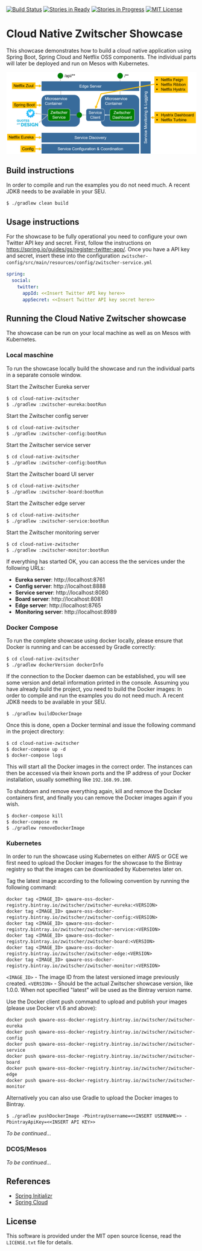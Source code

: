 [![Build Status](https://travis-ci.org/qaware/cloud-native-zwitscher.svg?branch=master)](https://travis-ci.org/qaware/cloud-native-zwitscher)
[![Stories in Ready](https://badge.waffle.io/qaware/cloud-native-zwitscher.png?label=ready&title=Ready)](https://waffle.io/qaware/cloud-native-zwitscher)
[![Stories in Progress](https://badge.waffle.io/qaware/cloud-native-zwitscher.png?label=in%20progress&title=In%20Progress)](https://waffle.io/qaware/cloud-native-zwitscher)
[![MIT License](https://img.shields.io/badge/license-MIT%20License-blue.svg)](https://github.com/qaware/cloud-native-zwitscher/blob/master/LICENSE)

# Cloud Native Zwitscher Showcase

This showcase demonstrates how to build a cloud native application using
Spring Boot, Spring Cloud and Netflix OSS components. The individual parts
will later be deployed and run on Mesos with Kubernetes.

![Zwitscher Showcase Overview](zwitscher.png)

## Build instructions

In order to compile and run the examples you do not need much. A recent JDK8 needs to
be available in your SEU.
```shell
$ ./gradlew clean build
```

## Usage instructions

For the showcase to be fully operational you need to configure your own Twitter API key and secret. First, follow
the instructions on https://spring.io/guides/gs/register-twitter-app/. Once you have a API key and secret, insert
these into the configuration `zwitscher-config/src/main/resources/config/zwitscher-service.yml`

```yml
spring:
  social:
    twitter:
      appId: <<Insert Twitter API key here>>
      appSecret: <<Insert Twitter API key secret here>>
```

## Running the Cloud Native Zwitscher showcase

The showcase can be run on your local machine as well as on Mesos with Kubernetes.

### Local maschine

To run the showcase locally build the showcase and run the individual parts in a
separate console window.

Start the Zwitscher Eureka server
```shell
$ cd cloud-native-zwitscher
$ ./gradlew :zwitscher-eureka:bootRun
```

Start the Zwitscher config server
```shell
$ cd cloud-native-zwitscher
$ ./gradlew :zwitscher-config:bootRun
```

Start the Zwitscher service server
```shell
$ cd cloud-native-zwitscher
$ ./gradlew :zwitscher-config:bootRun
```

Start the Zwitscher board UI server
```shell
$ cd cloud-native-zwitscher
$ ./gradlew :zwitscher-board:bootRun
```

Start the Zwitscher edge server
```shell
$ cd cloud-native-zwitscher
$ ./gradlew :zwitscher-service:bootRun
```

Start the Zwitscher monitoring server
```shell
$ cd cloud-native-zwitscher
$ ./gradlew :zwitscher-monitor:bootRun
```

If everything has started OK, you can access the the services under the following URLs:

* **Eureka server**: http://localhost:8761
* **Config server**: http://localhost:8888
* **Service server**: http://localhost:8080
* **Board server**: http://localhost:8081
* **Edge server**: http://localhost:8765
* **Monitoring server**: http://localhost:8989


### Docker Compose

To run the complete showcase using docker locally, please ensure that Docker is running and can be accessed
by Gradle correctly:
```shell
$ cd cloud-native-zwitscher
$ ./gradlew dockerVersion dockerInfo
```

If the connection to the Docker daemon can be established, you will see some version and detail information printed
in the console. Assuming you have already build the project, you need to build the Docker images:
In order to compile and run the examples you do not need much. A recent JDK8 needs to
be available in your SEU.
```shell
$ ./gradlew buildDockerImage
```

Once this is done, open a Docker terminal and issue the following command in the project directory:

```shell
$ cd cloud-native-zwitscher
$ docker-compose up -d
$ docker-compose logs
```

This will start all the Docker images in the correct order. The instances can then be accessed via their known ports
and the IP address of your Docker installation, usually something like `192.168.99.100`.

To shutdown and remove everything again, kill and remove the Docker containers first, and finally you can remove the
Docker images again if you wish.

```shell
$ docker-compose kill
$ docker-compose rm
$ ./gradlew removeDockerImage
```

### Kubernetes

In order to run the showcase using Kubernetes on either AWS or GCE we first need to upload the Docker images for the
showcase to the Bintray registry so that the images can be downloaded by Kubernetes later on.

Tag the latest image according to the following convention by running the following command:
```shell
docker tag <IMAGE_ID> qaware-oss-docker-registry.bintray.io/zwitscher/zwitscher-eureka:<VERSION>
docker tag <IMAGE_ID> qaware-oss-docker-registry.bintray.io/zwitscher/zwitscher-config:<VERSION>
docker tag <IMAGE_ID> qaware-oss-docker-registry.bintray.io/zwitscher/zwitscher-service:<VERSION>
docker tag <IMAGE_ID> qaware-oss-docker-registry.bintray.io/zwitscher/zwitscher-board:<VERSION>
docker tag <IMAGE_ID> qaware-oss-docker-registry.bintray.io/zwitscher/zwitscher-edge:<VERSION>
docker tag <IMAGE_ID> qaware-oss-docker-registry.bintray.io/zwitscher/zwitscher-monitor:<VERSION>
```
`<IMAGE_ID>` - The image ID from the latest versioned image previously created.
`<VERSION>` - Should be the actual Zwitscher showcase version, like 1.0.0. When not specified
"latest" will be used as the Bintray version name.

Use the Docker client push command to upload and publish your images (please use
Docker v1.6 and above):
```shell
docker push qaware-oss-docker-registry.bintray.io/zwitscher/zwitscher-eureka
docker push qaware-oss-docker-registry.bintray.io/zwitscher/zwitscher-config
docker push qaware-oss-docker-registry.bintray.io/zwitscher/zwitscher-service
docker push qaware-oss-docker-registry.bintray.io/zwitscher/zwitscher-board
docker push qaware-oss-docker-registry.bintray.io/zwitscher/zwitscher-edge
docker push qaware-oss-docker-registry.bintray.io/zwitscher/zwitscher-monitor
```

Alternatively you can also use Gradle to upload the Docker images to Bintray.
```shell
$ ./gradlew pushDockerImage -PbintrayUsername=<<INSERT USERNAME>> -PbintrayApiKey=<<INSERT API KEY>>
```

_To be continued..._

### DCOS/Mesos

_To be continued..._


## References

* [Spring Initializr](https://start.spring.io)
* [Spring Cloud](http://projects.spring.io/spring-cloud/)

## License

This software is provided under the MIT open source license, read the `LICENSE.txt` file for details.
